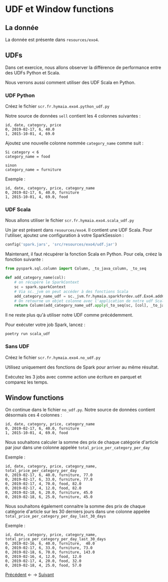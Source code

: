 # UDF et Window functions

## La donnée

La donnée est présente dans `resources/exo4`.

## UDFs

Dans cet exercice, nous allons observer la différence de performance entre des UDFs Python et Scala. 

Nous verrons aussi comment utiliser des UDF Scala en Python.

### UDF Python

Créez le fichier `scr.fr.hymaia.exo4.python_udf.py`

Notre source de données `sell` contient les 4 colonnes suivantes :

```
id, date, category, price
0, 2019-02-17, 6, 40.0
1, 2015-10-01, 4, 69.0
```

Ajoutez une nouvelle colonne nommée `category_name` comme suit :

```
Si category < 6
category_name = food

sinon
category_name = furniture
```

Exemple :
```
id, date, category, price, category_name
0, 2019-02-17, 6, 40.0, furniture
1, 2015-10-01, 4, 69.0, food
```

### UDF Scala

Nous allons utiliser le fichier `scr.fr.hymaia.exo4.scala_udf.py`

Un jar est présent dans `resources/exo4`. Il contient une UDF Scala. Pour l'utiliser, ajoutez une configuration à votre SparkSession :

```python
config('spark.jars', 'src/resources/exo4/udf.jar')
```

Maintenant, il faut récupérer la fonction Scala en Python. Pour cela, créez la fonction suivante :

```python
from pyspark.sql.column import Column, _to_java_column, _to_seq

def add_category_name(col):
    # on récupère le SparkContext
    sc = spark.sparkContext
    # Via sc._jvm on peut accéder à des fonctions Scala
    add_category_name_udf = sc._jvm.fr.hymaia.sparkfordev.udf.Exo4.addCategoryNameCol()
    # On retourne un objet colonne avec l'application de notre udf Scala
    return Column(add_category_name_udf.apply(_to_seq(sc, [col], _to_java_column)))
```

Il ne reste plus qu'à utiliser notre UDF comme précédemment.

Pour exécuter votre job Spark, lancez :
```shell
poetry run scala_udf
```

### Sans UDF

Créez le fichier `scr.fr.hymaia.exo4.no_udf.py`

Utilisez uniquement des fonctions de Spark pour arriver au même résultat.

Exécutez les 3 jobs avec comme action une écriture en parquet et comparez les temps.

## Window functions

On continue dans le fichier `no_udf.py`. Notre source de données contient désormais ces 4 colonnes :

```
id, date, category, price, category_name
0, 2019-02-17, 6, 40.0, furniture
1, 2015-10-01, 4, 69.0, food
```

Nous souhaitons calculer la somme des prix de chaque catégorie d'article par jour dans une colonne appelée `total_price_per_category_per_day`

Exemple :

```
id, date, category, price, category_name, total_price_per_category_per_day
0, 2019-02-17, 6, 40.0, furniture, 77.0
0, 2019-02-17, 6, 33.0, furniture, 77.0
0, 2019-02-17, 4, 70.0, food, 82.0
0, 2019-02-17, 4, 12.0, food, 82.0
0, 2019-02-18, 6, 20.0, furniture, 45.0
0, 2019-02-18, 6, 25.0, furniture, 45.0
```

Nous souhaitons également connaitre la somme des prix de chaque catégorie d'article sur les 30 derniers jours dans une colonne appelée `total_price_per_category_per_day_last_30_days`

Exemple :

```
id, date, category, price, category_name, total_price_per_category_per_day_last_30_days
0, 2019-02-16, 6, 40.0, furniture,  40.0
0, 2019-02-17, 6, 33.0, furniture, 73.0
0, 2019-02-18, 6, 70.0, furniture, 143.0
0, 2019-02-16, 4, 12.0, food, 12.0
0, 2019-02-17, 4, 20.0, food, 32.0
0, 2019-02-18, 4, 25.0, food, 57.0
```

[Précédent](exo3.md) <- -> [Suivant](exo5.md)
